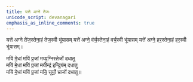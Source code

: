 ```yaml
---
title: यत्ते अग्ने तेजः
unicode_script: devanagari
emphasis_as_inline_comments: true
---
```

यत्ते॑ अग्ने ते॑ज॒स्तेना॒हं तेज॒स्वी भू॑यासम्
यत्ते॑ अग्ने॒ व॑र्च॒स्तेना॒हं वर्च॒स्वी भू॑यासम्
यत्ते॑ अग्ने॒ हर॒स्तेना॒हं हर॒स्वी भू॑यासम्।

मयि॑ मे॒धां मयि॑ प्र॒जां मय्य॒ग्निस्तेजो॑ दधातु  
मयि॑ मे॒धां मयि॑ प्र॒जां मयीन्द्र॑ इन्द्रि॒य॑म् दधातु  
मयि॑ मे॒धां मयि॑ प्र॒जां मयि॒ सूर्यो॒ भ्राजो॑ दधातु॥